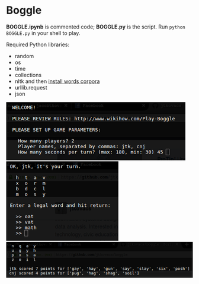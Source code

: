 # Boggle

**BOGGLE.ipynb** is commented code; **BOGGLE.py** is the script. Run `python BOGGLE.py` in your shell to play.

Required Python libraries:

- random
- os
- time
- collections
- nltk and then [install words corpora](http://www.nltk.org/data.html)
- urllib.request
- json

![](illos/game-parameters.png)
![](illos/game-turn.png)
![](illos/game-score.png)
